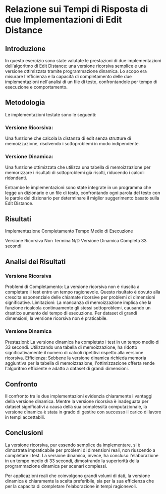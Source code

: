 # Relazione sui Tempi di Risposta di due Implementazioni di Edit Distance
## Introduzione
In questo esercizio sono state valutate le prestazioni di due implementazioni dell'algoritmo di Edit Distance: una versione ricorsiva semplice e una versione ottimizzata tramite programmazione dinamica. Lo scopo era misurare l'efficienza e la capacità di completamento delle due implementazioni nell'analisi di un file di testo, confrontandole per tempo di esecuzione e comportamento.

## Metodologia
Le implementazioni testate sono le seguenti:

### Versione Ricorsiva: 
Una funzione che calcola la distanza di edit senza strutture di memoizzazione, risolvendo i sottoproblemi in modo indipendente.
### Versione Dinamica: 
Una funzione ottimizzata che utilizza una tabella di memoizzazione per memorizzare i risultati di sottoproblemi già risolti, riducendo i calcoli ridondanti.

Entrambe le implementazioni sono state integrate in un programma che legge un dizionario e un file di testo, confrontando ogni parola del testo con le parole del dizionario per determinare il miglior suggerimento basato sulla Edit Distance.

## Risultati

Implementazione	        Completamento	    Tempo Medio di Esecuzione

Versione Ricorsiva	    Non Termina	        N/D
Versione Dinamica	    Completa	        33 secondi

## Analisi dei Risultati

### Versione Ricorsiva

Problemi di Completamento: La versione ricorsiva non è riuscita a completare il test entro un tempo ragionevole. Questo risultato è dovuto alla crescita esponenziale delle chiamate ricorsive per problemi di dimensioni significative.
Limitazioni: La mancanza di memoizzazione implica che la funzione ricalcola continuamente gli stessi sottoproblemi, causando un drastico aumento del tempo di esecuzione. Per dataset di grandi dimensioni, la versione ricorsiva non è praticabile.

### Versione Dinamica

Prestazioni: La versione dinamica ha completato i test in un tempo medio di 33 secondi. Utilizzando una tabella di memoizzazione, ha ridotto significativamente il numero di calcoli ripetitivi rispetto alla versione ricorsiva.
Efficienza: Sebbene la versione dinamica richieda memoria aggiuntiva per la tabella di memoizzazione, l'ottimizzazione offerta rende l'algoritmo efficiente e adatto a dataset di grandi dimensioni.

## Confronto
Il confronto tra le due implementazioni evidenzia chiaramente i vantaggi della versione dinamica. Mentre la versione ricorsiva è inadeguata per dataset significativi a causa della sua complessità computazionale, la versione dinamica è stata in grado di gestire con successo il carico di lavoro in tempi accettabili.

## Conclusioni

La versione ricorsiva, pur essendo semplice da implementare, si è dimostrata impraticabile per problemi di dimensioni reali, non riuscendo a completare i test. La versione dinamica, invece, ha concluso l'elaborazione in un tempo medio di 33 secondi, dimostrando la superiorità della programmazione dinamica per scenari complessi.

Per applicazioni reali che coinvolgono grandi volumi di dati, la versione dinamica è chiaramente la scelta preferibile, sia per la sua efficienza che per la capacità di completare l'elaborazione in tempi ragionevoli.
